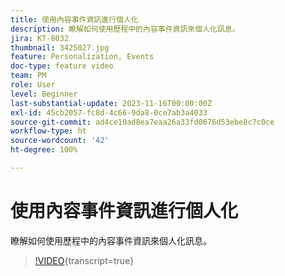```yaml
---
title: 使用內容事件資訊進行個人化
description: 瞭解如何使用歷程中的內容事件資訊來個人化訊息。
jira: KT-8032
thumbnail: 3425027.jpg
feature: Personalization, Events
doc-type: feature video
team: PM
role: User
level: Beginner
last-substantial-update: 2023-11-16T00:00:00Z
exl-id: 45cb2057-fc8d-4c66-9da8-0ce7ab3a4033
source-git-commit: ad4ce10ad8ea7eaa26a33fd0676d53ebe8c7c0ce
workflow-type: ht
source-wordcount: '42'
ht-degree: 100%

---
```


# 使用內容事件資訊進行個人化

瞭解如何使用歷程中的內容事件資訊來個人化訊息。

>[!VIDEO](https://video.tv.adobe.com/v/3425027?quality=12&learn=on){transcript=true}
